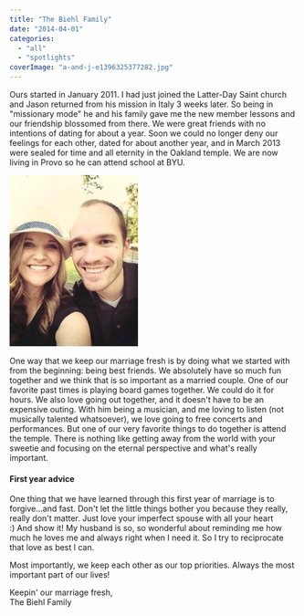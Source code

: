 ```yaml
---
title: "The Biehl Family"
date: "2014-04-01"
categories: 
  - "all"
  - "spotlights"
coverImage: "a-and-j-e1396325377282.jpg"
---
```


Ours started in January 2011. I had just joined the Latter-Day Saint church and Jason returned from his mission in Italy 3 weeks later. So being in "missionary mode" he and his family gave me the new member lessons and our friendship blossomed from there. We were great friends with no intentions of dating for about a year. Soon we could no longer deny our feelings for each other, dated for about another year, and in March 2013 were sealed for time and all eternity in the Oakland temple. We are now living in Provo so he can attend school at BYU.

![biehl family, spotlights, newlywed couples, provo newlywed couples, byu newlyweds](images/a-and-j-3-225x300.jpg)

One way that we keep our marriage fresh is by doing what we started with from the beginning: being best friends. We absolutely have so much fun together and we think that is so important as a married couple. One of our favorite past times is playing board games together. We could do it for hours. We also love going out together, and it doesn't have to be an expensive outing. With him being a musician, and me loving to listen (not musically talented whatsoever), we love going to free concerts and performances. But one of our very favorite things to do together is attend the temple. There is nothing like getting away from the world with your sweetie and focusing on the eternal perspective and what's really important.

#### First year advice

One thing that we have learned through this first year of marriage is to forgive…and fast. Don't let the little things bother you because they really, really don't matter. Just love your imperfect spouse with all your heart :) And show it! My husband is so, so wonderful about reminding me how much he loves me and always right when I need it. So I try to reciprocate that love as best I can.

Most importantly, we keep each other as our top priorities. Always the most important part of our lives!

Keepin' our marriage fresh,   
The Biehl Family
